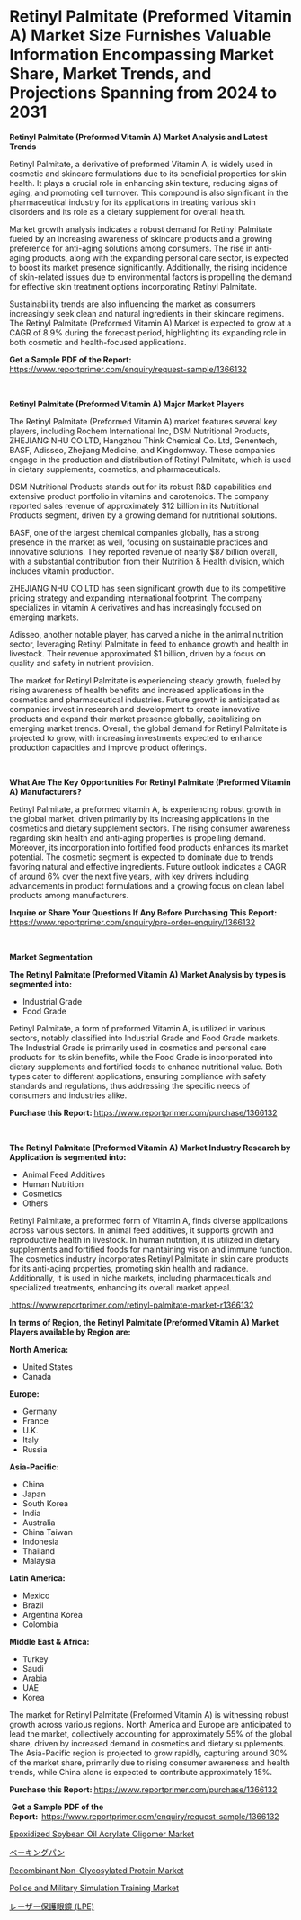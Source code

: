 <p><h1>Retinyl Palmitate (Preformed Vitamin A) Market Size Furnishes Valuable Information Encompassing Market Share, Market Trends, and Projections Spanning from 2024 to 2031</h1></p><p><strong>Retinyl Palmitate (Preformed Vitamin A) Market Analysis and Latest Trends</strong></p>
<p><p>Retinyl Palmitate, a derivative of preformed Vitamin A, is widely used in cosmetic and skincare formulations due to its beneficial properties for skin health. It plays a crucial role in enhancing skin texture, reducing signs of aging, and promoting cell turnover. This compound is also significant in the pharmaceutical industry for its applications in treating various skin disorders and its role as a dietary supplement for overall health.</p><p>Market growth analysis indicates a robust demand for Retinyl Palmitate fueled by an increasing awareness of skincare products and a growing preference for anti-aging solutions among consumers. The rise in anti-aging products, along with the expanding personal care sector, is expected to boost its market presence significantly. Additionally, the rising incidence of skin-related issues due to environmental factors is propelling the demand for effective skin treatment options incorporating Retinyl Palmitate.</p><p>Sustainability trends are also influencing the market as consumers increasingly seek clean and natural ingredients in their skincare regimens. The Retinyl Palmitate (Preformed Vitamin A) Market is expected to grow at a CAGR of 8.9% during the forecast period, highlighting its expanding role in both cosmetic and health-focused applications.</p></p>
<p><strong>Get a Sample PDF of the Report:&nbsp;</strong> <a href="https://www.reportprimer.com/enquiry/request-sample/1366132">https://www.reportprimer.com/enquiry/request-sample/1366132</a></p>
<p>&nbsp;</p>
<p><strong>Retinyl Palmitate (Preformed Vitamin A) Major Market Players</strong></p>
<p><p>The Retinyl Palmitate (Preformed Vitamin A) market features several key players, including Rochem International Inc, DSM Nutritional Products, ZHEJIANG NHU CO LTD, Hangzhou Think Chemical Co. Ltd, Genentech, BASF, Adisseo, Zhejiang Medicine, and Kingdomway. These companies engage in the production and distribution of Retinyl Palmitate, which is used in dietary supplements, cosmetics, and pharmaceuticals.</p><p>DSM Nutritional Products stands out for its robust R&D capabilities and extensive product portfolio in vitamins and carotenoids. The company reported sales revenue of approximately $12 billion in its Nutritional Products segment, driven by a growing demand for nutritional solutions.</p><p>BASF, one of the largest chemical companies globally, has a strong presence in the market as well, focusing on sustainable practices and innovative solutions. They reported revenue of nearly $87 billion overall, with a substantial contribution from their Nutrition & Health division, which includes vitamin production.</p><p>ZHEJIANG NHU CO LTD has seen significant growth due to its competitive pricing strategy and expanding international footprint. The company specializes in vitamin A derivatives and has increasingly focused on emerging markets.</p><p>Adisseo, another notable player, has carved a niche in the animal nutrition sector, leveraging Retinyl Palmitate in feed to enhance growth and health in livestock. Their revenue approximated $1 billion, driven by a focus on quality and safety in nutrient provision.</p><p>The market for Retinyl Palmitate is experiencing steady growth, fueled by rising awareness of health benefits and increased applications in the cosmetics and pharmaceutical industries. Future growth is anticipated as companies invest in research and development to create innovative products and expand their market presence globally, capitalizing on emerging market trends. Overall, the global demand for Retinyl Palmitate is projected to grow, with increasing investments expected to enhance production capacities and improve product offerings.</p></p>
<p>&nbsp;</p>
<p><strong>What Are The Key Opportunities For Retinyl Palmitate (Preformed Vitamin A) Manufacturers?</strong></p>
<p><p>Retinyl Palmitate, a preformed vitamin A, is experiencing robust growth in the global market, driven primarily by its increasing applications in the cosmetics and dietary supplement sectors. The rising consumer awareness regarding skin health and anti-aging properties is propelling demand. Moreover, its incorporation into fortified food products enhances its market potential. The cosmetic segment is expected to dominate due to trends favoring natural and effective ingredients. Future outlook indicates a CAGR of around 6% over the next five years, with key drivers including advancements in product formulations and a growing focus on clean label products among manufacturers.</p></p>
<p><strong>Inquire or Share Your Questions If Any Before Purchasing This Report:</strong> <a href="https://www.reportprimer.com/enquiry/pre-order-enquiry/1366132">https://www.reportprimer.com/enquiry/pre-order-enquiry/1366132</a></p>
<p>&nbsp;</p>
<p><strong>Market Segmentation</strong></p>
<p><strong>The Retinyl Palmitate (Preformed Vitamin A) Market Analysis by types is segmented into:</strong></p>
<p><ul><li>Industrial Grade</li><li>Food Grade</li></ul></p>
<p><p>Retinyl Palmitate, a form of preformed Vitamin A, is utilized in various sectors, notably classified into Industrial Grade and Food Grade markets. The Industrial Grade is primarily used in cosmetics and personal care products for its skin benefits, while the Food Grade is incorporated into dietary supplements and fortified foods to enhance nutritional value. Both types cater to different applications, ensuring compliance with safety standards and regulations, thus addressing the specific needs of consumers and industries alike.</p></p>
<p><strong>Purchase this Report:&nbsp;</strong><a href="https://www.reportprimer.com/purchase/1366132">https://www.reportprimer.com/purchase/1366132</a></p>
<p>&nbsp;</p>
<p><strong>The Retinyl Palmitate (Preformed Vitamin A) Market Industry Research by Application is segmented into:</strong></p>
<p><ul><li>Animal Feed Additives</li><li>Human Nutrition</li><li>Cosmetics</li><li>Others</li></ul></p>
<p><p>Retinyl Palmitate, a preformed form of Vitamin A, finds diverse applications across various sectors. In animal feed additives, it supports growth and reproductive health in livestock. In human nutrition, it is utilized in dietary supplements and fortified foods for maintaining vision and immune function. The cosmetics industry incorporates Retinyl Palmitate in skin care products for its anti-aging properties, promoting skin health and radiance. Additionally, it is used in niche markets, including pharmaceuticals and specialized treatments, enhancing its overall market appeal.</p></p>
<p><a href="https://www.reportprimer.com/retinyl-palmitate-market-r1366132">&nbsp;https://www.reportprimer.com/retinyl-palmitate-market-r1366132</a></p>
<p><strong>In terms of Region, the Retinyl Palmitate (Preformed Vitamin A) Market Players available by Region are:</strong></p>
<p>
    <p> <strong> North America: </strong>
        <ul>
            <li>United States</li>
            <li>Canada</li>
        </ul>
        </p> 
    <p> <strong> Europe: </strong>
        <ul>
            <li>Germany</li>
            <li>France</li>
            <li>U.K.</li>
            <li>Italy</li>
            <li>Russia</li>
        </ul>
        </p> 
    <p> <strong> Asia-Pacific: </strong>
        <ul>
            <li>China</li>
            <li>Japan</li>
            <li>South Korea</li>
            <li>India</li>
            <li>Australia</li>
            <li>China Taiwan</li>
            <li>Indonesia</li>
            <li>Thailand</li>
            <li>Malaysia</li>
        </ul>
        </p> 
    <p> <strong> Latin America: </strong>
        <ul>
            <li>Mexico</li>
            <li>Brazil</li>
            <li>Argentina Korea</li>
            <li>Colombia</li>
        </ul>
        </p> 
    <p> <strong> Middle East & Africa: </strong>
        <ul>
            <li>Turkey</li>
            <li>Saudi</li>
            <li>Arabia</li>
            <li>UAE</li>
            <li>Korea</li>
        </ul>
    </p>
    </p>
<p><p>The market for Retinyl Palmitate (Preformed Vitamin A) is witnessing robust growth across various regions. North America and Europe are anticipated to lead the market, collectively accounting for approximately 55% of the global share, driven by increased demand in cosmetics and dietary supplements. The Asia-Pacific region is projected to grow rapidly, capturing around 30% of the market share, primarily due to rising consumer awareness and health trends, while China alone is expected to contribute approximately 15%.</p></p>
<p><strong>Purchase this Report: </strong><a href="https://www.reportprimer.com/purchase/1366132">https://www.reportprimer.com/purchase/1366132</a></p>
<p>&nbsp;<strong>Get a Sample PDF of the Report:&nbsp;&nbsp;</strong><a href="https://www.reportprimer.com/enquiry/request-sample/1366132">https://www.reportprimer.com/enquiry/request-sample/1366132</a></p>
<p><strong></strong></p>
<p><p><a href="https://issuu.com/reportprime-2/docs/epoxidized-soybean-oil-acrylate-oli_e7558ff5808bbc">Epoxidized Soybean Oil Acrylate Oligomer Market</a></p><p><a href="https://medium.com/@lamarledner2023/%E3%82%B0%E3%83%AD%E3%83%BC%E3%83%90%E3%83%AB%E3%83%99%E3%83%BC%E3%82%AD%E3%83%B3%E3%82%B0%E3%83%91%E3%83%B3%E5%B8%82%E5%A0%B4%E3%82%BB%E3%82%AF%E3%82%BF%E3%83%BC%E3%81%AE%E5%B8%82%E5%A0%B4%E5%8B%95%E5%90%91%E3%81%A8%E5%B0%86%E6%9D%A5%E3%81%AE%E3%83%88%E3%83%AC%E3%83%B3%E3%83%89%E4%BA%88%E6%B8%AC-2024%E5%B9%B4%E3%81%8B%E3%82%892031%E5%B9%B4%E3%81%BE%E3%81%A7-1627c3e18e56">ベーキングパン</a></p><p><a href="https://issuu.com/reportprime-2/docs/recombinant-non-glycosylated-protei_fd88a9f6e2ac98">Recombinant Non-Glycosylated Protein Market</a></p><p><a href="https://www.linkedin.com/pulse/police-military-simulation-training-market-segmentation-geographical-m67nc">Police and Military Simulation Training Market</a></p><p><a href="https://medium.com/@lamarledner2023/%E5%B8%82%E5%A0%B4%E4%BA%88%E6%B8%AC%E3%81%AE%E5%A4%89%E5%8C%96-%E3%82%B0%E3%83%AD%E3%83%BC%E3%83%90%E3%83%AB%E3%83%AC%E3%83%BC%E3%82%B6%E3%83%BC%E4%BF%9D%E8%AD%B7%E3%82%A2%E3%82%A4%E3%82%A6%E3%82%A7%E3%82%A2-lpe-%E3%81%AE%E5%B8%82%E5%A0%B4%E5%8B%95%E5%90%91%E3%81%A8%E5%B0%86%E6%9D%A5%E3%81%AE%E3%83%88%E3%83%AC%E3%83%B3%E3%83%89-2024%E5%B9%B4-2031%E5%B9%B4-acd15cfb39f1">レーザー保護眼鏡 (LPE)</a></p></p>